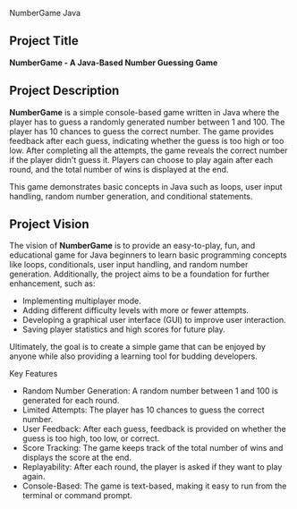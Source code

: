  NumberGame Java

## Project Title
**NumberGame - A Java-Based Number Guessing Game**

## Project Description
**NumberGame** is a simple console-based game written in Java where the player has to guess a randomly generated number between 1 and 100. The player has 10 chances to guess the correct number. The game provides feedback after each guess, indicating whether the guess is too high or too low. After completing all the attempts, the game reveals the correct number if the player didn't guess it. Players can choose to play again after each round, and the total number of wins is displayed at the end.

This game demonstrates basic concepts in Java such as loops, user input handling, random number generation, and conditional statements.
## Project Vision
The vision of **NumberGame** is to provide an easy-to-play, fun, and educational game for Java beginners to learn basic programming concepts like loops, conditionals, user input handling, and random number generation. Additionally, the project aims to be a foundation for further enhancement, such as:
- Implementing multiplayer mode.
- Adding different difficulty levels with more or fewer attempts.
- Developing a graphical user interface (GUI) to improve user interaction.
- Saving player statistics and high scores for future play.

Ultimately, the goal is to create a simple game that can be enjoyed by anyone while also providing a learning tool for budding developers.

 Key Features
- Random Number Generation: A random number between 1 and 100 is generated for each round.
- Limited Attempts: The player has 10 chances to guess the correct number.
- User Feedback: After each guess, feedback is provided on whether the guess is too high, too low, or correct.
- Score Tracking: The game keeps track of the total number of wins and displays the score at the end.
- Replayability: After each round, the player is asked if they want to play again.
- Console-Based: The game is text-based, making it easy to run from the terminal or command prompt.


